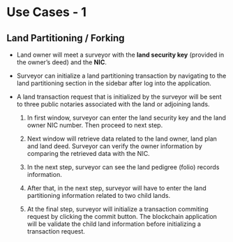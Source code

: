 # Use Cases - 1

## Land Partitioning / Forking

- Land owner will meet a surveyor with the **land security key** (provided in the owner’s deed) and the **NIC**.

- Surveyor can initialize a land partitioning transaction by navigating to the land partitioning section in the sidebar after log into the application.

- A land transaction request that is initialized by the surveyor will be sent to three public notaries associated with the land or adjoining lands.

    1. In first window, surveyor can enter the land security key and the land owner NIC number. Then proceed to next step.

    2. Next window will retrieve data related to the land owner, land plan and land deed. Surveyor can verify the owner information by comparing the retrieved data with the NIC.

    3. In the next step, surveyor can see the land pedigree (folio) records information.

    4. After that, in the next step, surveyor will have to enter the land partitioning information related to two child lands.

    5. At the final step, surveyor will initialize a transaction commiting request by clicking the commit button. The blockchain application will be validate the child land information before initializing a transaction request.